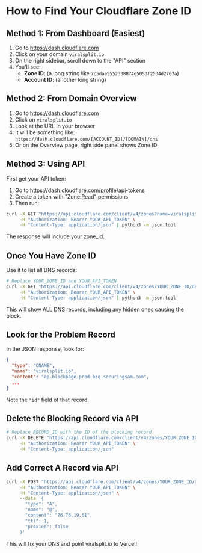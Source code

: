 # How to Find Your Cloudflare Zone ID

## Method 1: From Dashboard (Easiest)

1. Go to https://dash.cloudflare.com
2. Click on your domain `viralsplit.io`
3. On the right sidebar, scroll down to the "API" section
4. You'll see:
   - **Zone ID**: (a long string like `7c5dae5552338874e5053f2534d2767a`)
   - **Account ID**: (another long string)

## Method 2: From Domain Overview

1. Go to https://dash.cloudflare.com
2. Click on `viralsplit.io`
3. Look at the URL in your browser
4. It will be something like: `https://dash.cloudflare.com/[ACCOUNT_ID]/[DOMAIN]/dns`
5. Or on the Overview page, right side panel shows Zone ID

## Method 3: Using API

First get your API token:
1. Go to https://dash.cloudflare.com/profile/api-tokens
2. Create a token with "Zone:Read" permissions
3. Then run:

```bash
curl -X GET "https://api.cloudflare.com/client/v4/zones?name=viralsplit.io" \
     -H "Authorization: Bearer YOUR_API_TOKEN" \
     -H "Content-Type: application/json" | python3 -m json.tool
```

The response will include your zone_id.

## Once You Have Zone ID

Use it to list all DNS records:

```bash
# Replace YOUR_ZONE_ID and YOUR_API_TOKEN
curl -X GET "https://api.cloudflare.com/client/v4/zones/YOUR_ZONE_ID/dns_records" \
     -H "Authorization: Bearer YOUR_API_TOKEN" \
     -H "Content-Type: application/json" | python3 -m json.tool
```

This will show ALL DNS records, including any hidden ones causing the block.

## Look for the Problem Record

In the JSON response, look for:
```json
{
  "type": "CNAME",
  "name": "viralsplit.io",
  "content": "ap-blockpage.prod.bzq.securingsam.com",
  ...
}
```

Note the `"id"` field of that record.

## Delete the Blocking Record via API

```bash
# Replace RECORD_ID with the ID of the blocking record
curl -X DELETE "https://api.cloudflare.com/client/v4/zones/YOUR_ZONE_ID/dns_records/RECORD_ID" \
     -H "Authorization: Bearer YOUR_API_TOKEN" \
     -H "Content-Type: application/json"
```

## Add Correct A Record via API

```bash
curl -X POST "https://api.cloudflare.com/client/v4/zones/YOUR_ZONE_ID/dns_records" \
     -H "Authorization: Bearer YOUR_API_TOKEN" \
     -H "Content-Type: application/json" \
     --data '{
       "type": "A",
       "name": "@",
       "content": "76.76.19.61",
       "ttl": 1,
       "proxied": false
     }'
```

This will fix your DNS and point viralsplit.io to Vercel!